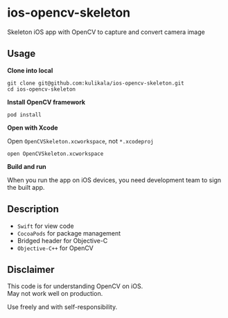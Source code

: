 # ios-opencv-skeleton
Skeleton iOS app with OpenCV to capture and convert camera image

## Usage

**Clone into local**

```
git clone git@github.com:kulikala/ios-opencv-skeleton.git
cd ios-opencv-skeleton
```

**Install OpenCV framework**

```
pod install
```

**Open with Xcode**

Open `OpenCVSkeleton.xcworkspace`, not `*.xcodeproj`

```
open OpenCVSkeleton.xcworkspace
```

**Build and run**

When you run the app on iOS devices, you need development team to sign the built app.

## Description

* `Swift` for view code
* `CocoaPods` for package management
* Bridged header for Objective-C
* `Objective-C++` for OpenCV

## Disclaimer

This code is for understanding OpenCV on iOS.<br>
May not work well on production.

Use freely and with self-responsibility.
